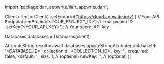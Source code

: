 import 'package:dart_appwrite/dart_appwrite.dart';

Client client = Client()
    .setEndpoint('https://cloud.appwrite.io/v1') // Your API Endpoint
    .setProject('<YOUR_PROJECT_ID>') // Your project ID
    .setKey('<YOUR_API_KEY>'); // Your secret API key

Databases databases = Databases(client);

AttributeString result = await databases.updateStringAttribute(
    databaseId: '<DATABASE_ID>',
    collectionId: '<COLLECTION_ID>',
    key: '',
    xrequired: false,
    xdefault: '<DEFAULT>',
    size: 1, // (optional)
    newKey: '', // (optional)
);
